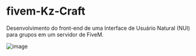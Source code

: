 # fivem-Kz-Craft
Desenvolvimento do front-end de uma Interface de Usuário Natural (NUI) para grupos em um servidor de FiveM.

![image](https://github.com/EmmyVinte/fivem-Kz-Craft/assets/117837570/8f3a6750-85af-4928-972f-3bf4cb1f162e)
